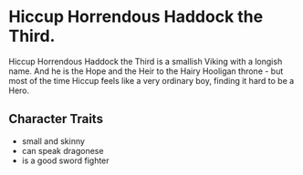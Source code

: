 # Hiccup Horrendous Haddock the Third.
Hiccup Horrendous Haddock the Third is a smallish Viking with a longish name. And he is the Hope and the Heir to the Hairy Hooligan throne - but most of the time Hiccup feels like a very ordinary boy, finding it hard to be a Hero.
## Character Traits
* small and skinny
* can speak dragonese
* is a good sword fighter